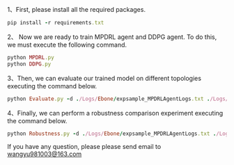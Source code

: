 1、First, please install all the required packages.
```ruby
pip install -r requirements.txt
```
2、 Now we are ready to train MPDRL agent and DDPG agent. To do this, we must execute the following command.
```ruby
python MPDRL.py
python DDPG.py
```
3、Then, we can evaluate our trained model on different topologies executing the command below. 
```ruby
python Evaluate.py -d ./Logs/Ebone/expsample_MPDRLAgentLogs.txt ./Logs/Ebone/expsample_DDPGAgentLogs.txt
```
4、Finally, we can perform a robustness comparison experiment executing the command below. 
```ruby
python Robustness.py -d ./Logs/Ebone/expsample_MPDRLAgentLogs.txt ./Logs/Ebone/expsample_DDPGAgentLogs.txt
```

If you have any question, please please send email to <wangyu981003@163.com>
